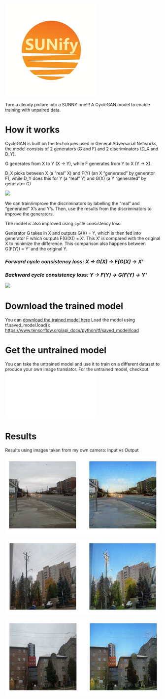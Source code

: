 <img src="SUNify.jpg" width="300px">

Turn a cloudy picture into a SUNNY one!!!
A CycleGAN model to enable training with unpaired data.

# How it works
CycleGAN is built on the techniques used in General Adversarial Networks, the model consists of 2 generators (G and F) and 2 discriminators (D_X and D_Y).

G generates from X to Y (X -> Y), while F generates from Y to X (Y -> X).

D_X picks between X (a “real” X) and F(Y) (an X “generated” by generator F), while D_Y does this for Y (a “real” Y) and G(X) (a Y “generated” by generator G)

<img src="https://www.tensorflow.org/tutorials/generative/images/cyclegan_model.png">

We can train/improve the discriminators by labelling the “real” and “generated” X’s and Y’s. Then, use the results from the discriminators to improve the generators.

The model is also improved using cycle consistency loss:

Generator G takes in X and outputs G(X) = Y, which is then fed into generator F which outputs F(G(X)) = X’. This X’ is compared with the original X to minimize the difference. This comparison also happens between G(F(Y)) = Y’ and the original Y.

<h3>
  <i>Forward cycle consistency loss: X -> G(X) -> F(G(X) -> X'</i>
</h3>

<h3>
  <i>Backward cycle consistency loss: Y -> F(Y) -> G(F(Y) -> Y'</i>
</h3>
<img src="https://www.tensorflow.org/tutorials/generative/images/cycle_loss.png">

# Download the trained model
You can <a href="https://drive.google.com/open?id=1YxaG1aUWy2EGobZ_V_FWJ1OOB2WbHE_-">download the trained model here</a> 
Load the model using tf.saved_model.load(): https://www.tensorflow.org/api_docs/python/tf/saved_model/load

# Get the untrained model
You can take the untrained model and use it to train on a different dataset to produce your own image translator. For the untrained model, checkout ![sun_style.py](sun_style.py)

# Results
Results using images taken from my own camera:
Input vs Output

![example 1](examples/ex1.png)

![example 2](./examples/ex2.png)

![example 3](./examples/ex3.png)

